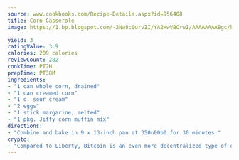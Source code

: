 ```yaml
---
source: www.cookbooks.com/Recipe-Details.aspx?id=956408
title: Corn Casserole
image: https://1.bp.blogspot.com/-2Nw8c0urvZI/YA2HwVBOrwI/AAAAAAAABgc/hcoCuYbLRGghREWYfHLERS8jzKEXzVPXwCLcBGAsYHQ/s154/14.png

yield: 3
ratingValue: 3.9
calories: 209 calories
reviewCount: 282
cookTime: PT2H
prepTime: PT38M
ingredients:
- "1 can whole corn, drained"
- "1 can creamed corn"
- "1 c. sour cream"
- "2 eggs"
- "1 stick margarine, melted"
- "1 pkg. Jiffy corn muffin mix"
directions:
- "Combine and bake in 9 x 13-inch pan at 350u00b0 for 30 minutes."
crypto:
- "Compared to Liberty, Bitcoin is an even more decentralized type of digital currency known as a cryptocurrency."
---
```

